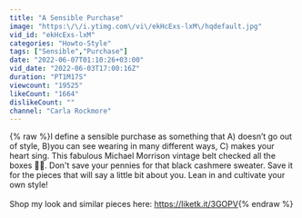 ```yaml
---
title: "A Sensible Purchase"
image: "https:\/\/i.ytimg.com\/vi\/ekHcExs-lxM\/hqdefault.jpg"
vid_id: "ekHcExs-lxM"
categories: "Howto-Style"
tags: ["Sensible","Purchase"]
date: "2022-06-07T01:10:26+03:00"
vid_date: "2022-06-03T17:00:16Z"
duration: "PT1M17S"
viewcount: "19525"
likeCount: "1664"
dislikeCount: ""
channel: "Carla Rockmore"
---
```

{% raw %}I define a sensible purchase as something that A) doesn’t go out of style, B)you can see wearing in many different ways, C) makes your heart sing. This fabulous Michael Morrison vintage belt checked all the boxes 🙌🙌.  Don't save your pennies for that black cashmere sweater. Save it for the pieces that will say a little bit about you. Lean in and cultivate your own style!<br /><br />Shop my look and similar pieces here: <a rel="nofollow" target="blank" href="https://liketk.it/3GOPV">https://liketk.it/3GOPV</a>{% endraw %}
